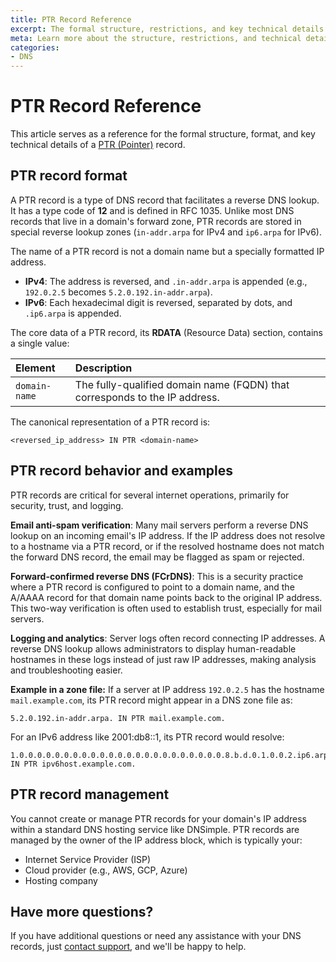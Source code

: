 ```yaml
---
title: PTR Record Reference
excerpt: The formal structure, restrictions, and key technical details of a PTR record.
meta: Learn more about the structure, restrictions, and technical details for PTR records.
categories:
- DNS
---
```


# PTR Record Reference
This article serves as a reference for the formal structure, format, and key technical details of a [PTR (Pointer)](/articles/reverse-dns-ptr-records/) record.

## PTR record format
A PTR record is a type of DNS record that facilitates a reverse DNS lookup. It has a type code of **12** and is defined in RFC 1035. Unlike most DNS records that live in a domain's forward zone, PTR records are stored in special reverse lookup zones (`in-addr.arpa` for IPv4 and `ip6.arpa` for IPv6).

The name of a PTR record is not a domain name but a specially formatted IP address.
- **IPv4**: The address is reversed, and `.in-addr.arpa` is appended (e.g., `192.0.2.5` becomes `5.2.0.192.in-addr.arpa`).
- **IPv6**: Each hexadecimal digit is reversed, separated by dots, and `.ip6.arpa` is appended.

The core data of a PTR record, its **RDATA** (Resource Data) section, contains a single value:

| Element | Description |
|:--------|:-----|
| `domain-name` | The fully-qualified domain name (FQDN) that corresponds to the IP address. |

The canonical representation of a PTR record is:
```
<reversed_ip_address> IN PTR <domain-name>
```

## PTR record behavior and examples
PTR records are critical for several internet operations, primarily for security, trust, and logging.

**Email anti-spam verification**: Many mail servers perform a reverse DNS lookup on an incoming email's IP address. If the IP address does not resolve to a hostname via a PTR record, or if the resolved hostname does not match the forward DNS record, the email may be flagged as spam or rejected.

**Forward-confirmed reverse DNS (FCrDNS)**: This is a security practice where a PTR record is configured to point to a domain name, and the A/AAAA record for that domain name points back to the original IP address. This two-way verification is often used to establish trust, especially for mail servers.

**Logging and analytics**: Server logs often record connecting IP addresses. A reverse DNS lookup allows administrators to display human-readable hostnames in these logs instead of just raw IP addresses, making analysis and troubleshooting easier.

**Example in a zone file:**
If a server at IP address `192.0.2.5` has the hostname `mail.example.com`, its PTR record might appear in a DNS zone file as:
```
5.2.0.192.in-addr.arpa. IN PTR mail.example.com.
```
For an IPv6 address like 2001:db8::1, its PTR record would resolve:
```
1.0.0.0.0.0.0.0.0.0.0.0.0.0.0.0.0.0.0.0.0.0.0.0.8.b.d.0.1.0.0.2.ip6.arpa. IN PTR ipv6host.example.com.
```

## PTR record management
You cannot create or manage PTR records for your domain's IP address within a standard DNS hosting service like DNSimple. PTR records are managed by the owner of the IP address block, which is typically your:
- Internet Service Provider (ISP)
- Cloud provider (e.g., AWS, GCP, Azure)
- Hosting company

## Have more questions?
If you have additional questions or need any assistance with your DNS records, just [contact support](https://dnsimple.com/feedback), and we'll be happy to help.
